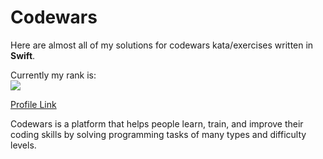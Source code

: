 # Codewars
Here are almost all of my solutions for codewars kata/exercises written in <b>Swift</b>.

Currently my rank is: <br>
<img src="https://www.codewars.com/users/JakubPrus/badges/large">

[Profile Link](https://www.codewars.com/users/JakubPrus)

Codewars is a platform that helps people learn, train, and improve their coding skills by solving programming tasks of many types and difficulty levels.
